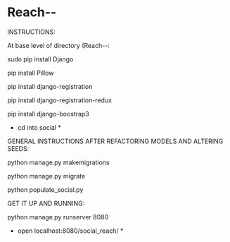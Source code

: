 # Reach--

INSTRUCTIONS:

At base level of directory (Reach--:

sudo pip install Django

pip install Pillow

pip install django-registration

pip install django-registration-redux

pip install django-boostrap3

* cd into social *

GENERAL INSTRUCTIONS AFTER REFACTORING MODELS AND ALTERING SEEDS:

python manage.py makemigrations

python manage.py migrate

python populate_social.py

GET IT UP AND RUNNING:

python manage.py runserver 8080

* open localhost:8080/social_reach/ *
